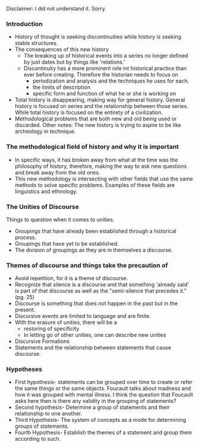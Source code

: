 Disclaimer: I did not understand it. Sorry. 

### Introduction 

- History of thought is seeking discontinuities while history is seeking stable structures.
- The consequences of this new history
  * The breaking up of historical events into a series no longer defined by just dates but by things like 'relations.'
  * Discontinuity has a more prominent role int historical practice than ever before creating. Therefore the historian needs to focus on
     * periodization and analysis and the techniques he uses for each. 
     * the limits of description
     * specific form and function of what he or she is working on
- Total history is disappearing, making way for general history. General history is focused on series and the relationship between those series. While total history is focused on the entirety of a civilization. 
- Methodological problems that are both new and old being used or discarded.
Other notes: The new history is trying to aspire to be like archeology in technique.

### The methodological field of history and why it is important

- In specific ways, it has broken away from what at the time was the philosophy of history, therefore, making the way to ask new questions and break away from the old ones.
- This new methodology is intersecting with other fields that use the same methods to solve specific problems. Examples of these fields are linguistics and ethnology. 

### The Unities of Discourse
Things to question when it comes to unities.
- Groupings that have already been established through a historical process. 
- Groupings that have yet to be established. 
- The division of groupings as they are in themselves a discourse.

### Themes of discourse and things take the precaution of
- Avoid repetition, for it is a theme of discourse.
- Recognize that silence is a discourse and that something 'already said' is part of that discourse as well as the "semi-silence that precedes it." (pg. 25)
- Discourse is something that does not happen in the past but in the present.
- Discursive events are limited to language and are finite.
- With the erasure of unities, there will be a 
  * restoring of specificity
  * In letting go of other unities, one can describe new unities
- Discursive Formations
- Statements and the relationship between statements that cause discourse. 

### Hypotheses 
- First hypothesis- statements can be grouped over time to create or refer the same things or the same objects. Foucault talks about madness and how it was grouped with mental illness. I think the question that Foucault asks here then is there any validity in the grouping of statements? 
- Second hypothesis- Determine a group of statements and their relationship to one another. 
- Third Hypothesis-  The system of concepts as a mode for determining groups of statements.
- Fourth Hypothesis- Establish the themes of a statement and group them according to such.
